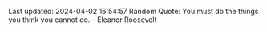 Last updated: 2024-04-02 16:54:57
Random Quote: You must do the things you think you cannot do. - Eleanor Roosevelt